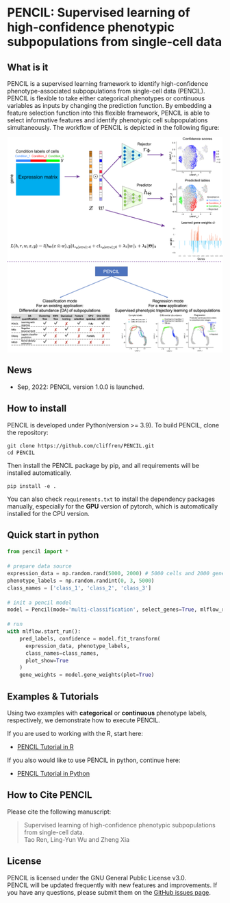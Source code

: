 # PENCIL: Supervised learning of high-confidence phenotypic subpopulations from single-cell data

## What is it

PENCIL is a supervised learning framework to identify high-confidence phenotype-associated subpopulations from single-cell data (PENCIL). PENCIL is flexible to take either categorical phenotypes or continuous variables as inputs by changing the prediction function. By embedding a feature selection function into this flexible framework, PENCIL is able to select informative features and identify phenotypic cell subpopulations simultaneously. The workflow of PENCIL is depicted in the following figure:

<p align="center">
  <img src="./pics/PENCIL_overview_v3.png" width = "800" alt="method" align=center />
</p>

## News 
* Sep, 2022: PENCIL version 1.0.0 is launched.

## How to install
PENCIL is developed under Python(version >= 3.9). To build PENCIL, clone the repository:

    git clone https://github.com/cliffren/PENCIL.git
    cd PENCIL

Then install the PENCIL package by pip, and all requirements will be installed automatically.

    pip install -e .
You can also check `requirements.txt` to install the dependency packages manually, especially for the **GPU** version of pytorch, which is automatically installed for the CPU version.

## Quick start in python
```python
from pencil import *

# prepare data source
expression_data = np.random.rand(5000, 2000) # 5000 cells and 2000 genes.
phenotype_labels = np.random.randint(0, 3, 5000)
class_names = ['class_1', 'class_2', 'class_3']

# init a pencil model
model = Pencil(mode='multi-classification', select_genes=True, mlflow_record=True)

# run
with mlflow.start_run():
    pred_labels, confidence = model.fit_transform(
      expression_data, phenotype_labels,
      class_names=class_names,
      plot_show=True
    )
    gene_weights = model.gene_weights(plot=True)
```

## Examples & Tutorials
Using two examples with **categorical** or **continuous** phenotype labels, respectively, we demonstrate how to execute PENCIL. <br>

If you are used to working with the R, start here:
+ [PENCIL Tutorial in R](https://cliffren.github.io/PENCIL/examples/PENCIL_Tutorial_in_R.html)

If you also would like to use PENCIL in python, continue here:
+ [PENCIL Tutorial in Python](https://github.com/cliffren/PENCIL/blob/main/examples/PENCIL_Tutorial_in_Python.ipynb)


## How to Cite PENCIL
Please cite the following manuscript:
>Supervised learning of high-confidence phenotypic subpopulations from single-cell data. <br>
Tao Ren, Ling-Yun Wu and Zheng Xia


## License
PENCIL is licensed under the GNU General Public License v3.0. <br>
PENCIL will be updated frequently with new features and improvements. If you have any questions, please submit them on the [GitHub issues page](https://github.com/cliffren/PENCIL/issues).


